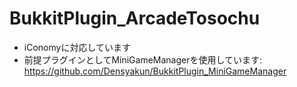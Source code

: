 # BukkitPlugin_ArcadeTosochu

- iConomyに対応しています
- 前提プラグインとしてMiniGameManagerを使用しています: https://github.com/Densyakun/BukkitPlugin_MiniGameManager
